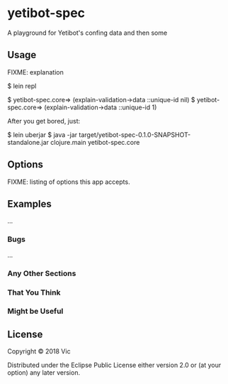 # yetibot-spec

A playground for Yetibot's confing data and then some

## Usage

  FIXME: explanation

  $ lein repl

  $ yetibot-spec.core=> (explain-validation->data ::unique-id  nil)
  $ yetibot-spec.core=> (explain-validation->data ::unique-id 1)

  After you get bored, just:

  $ lein uberjar
  $ java -jar target/yetibot-spec-0.1.0-SNAPSHOT-standalone.jar clojure.main yetibot-spec.core

## Options

FIXME: listing of options this app accepts.

## Examples

...

### Bugs

...

### Any Other Sections
### That You Think
### Might be Useful

## License

Copyright © 2018 Vic

Distributed under the Eclipse Public License either version 2.0 or (at
your option) any later version.
